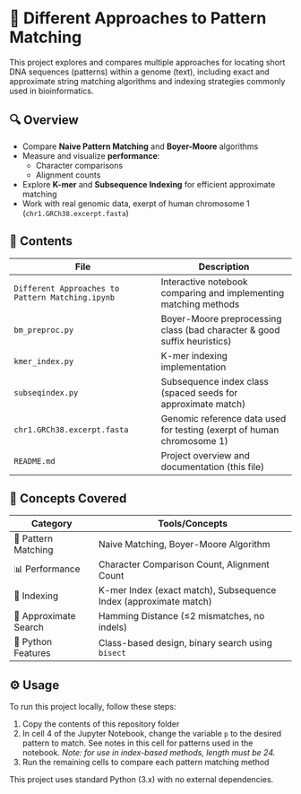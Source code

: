 # 🧬 Different Approaches to Pattern Matching

This project explores and compares multiple approaches for locating short DNA sequences (patterns) within a genome (text), including exact and approximate string matching algorithms and indexing strategies commonly used in bioinformatics.

## 🔍 Overview

- Compare **Naive Pattern Matching** and **Boyer-Moore** algorithms
- Measure and visualize **performance**:
  - Character comparisons
  - Alignment counts
- Explore **K-mer** and **Subsequence Indexing** for efficient approximate matching
- Work with real genomic data, exerpt of human chromosome 1 (`chr1.GRCh38.excerpt.fasta`)

## 📁 Contents

| File                                  | Description                                                                 |
|---------------------------------------|-----------------------------------------------------------------------------|
| `Different Approaches to Pattern Matching.ipynb` | Interactive notebook comparing and implementing matching methods                                  |
| `bm_preproc.py`                      | Boyer-Moore preprocessing class (bad character & good suffix heuristics)    |
| `kmer_index.py`                      | K-mer indexing implementation                                               |
| `subseqindex.py`                     | Subsequence index class (spaced seeds for approximate match)                |
| `chr1.GRCh38.excerpt.fasta`          | Genomic reference data used for testing (exerpt of human chromosome 1)     |                                        |
| `README.md`                         | Project overview and documentation (this file)                              |

## 🧠 Concepts Covered

| Category              | Tools/Concepts                                                  |
|----------------------|-----------------------------------------------------------------|
| 🔡 Pattern Matching   | Naive Matching, Boyer-Moore Algorithm                           |
| 📊 Performance        | Character Comparison Count, Alignment Count                    |
| 🧬 Indexing           | K-mer Index (exact match), Subsequence Index (approximate match)|
| 🧪 Approximate Search | Hamming Distance (≤2 mismatches, no indels)                    |
| 🧰 Python Features    | Class-based design, binary search using `bisect`

## ⚙️ Usage
To run this project locally, follow these steps:
1. Copy the contents of this repository folder
2. In cell 4 of the Jupyter Notebook, change the variable `p` to the desired pattern to match. See notes in this cell for patterns used in the notebook. *Note: for use in index-based methods, length must be 24.*
3. Run the remaining cells to compare each pattern matching method

This project uses standard Python (3.x) with no external dependencies.
